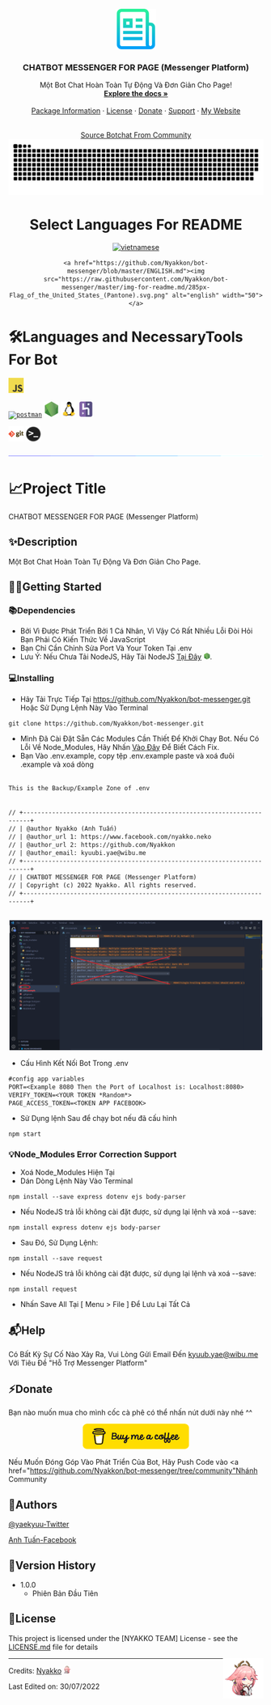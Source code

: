 <br />
<div align="center">
  <a href="https://github.com/Nyakkon/bot-messenger">
    <img src="img-for-readme.md/logo.png" alt="Logo" width="80" height="80">
  </a>

  <h3 align="center">CHATBOT MESSENGER FOR PAGE (Messenger Platform)</h3>

  <p align="center">
    Một Bot Chat Hoàn Toàn Tự Động Và Đơn Giản Cho Page!
    <br />
    <a href="https://developers.facebook.com/docs/messenger-platform/webhooks"><strong>Explore the docs »</strong></a>
    <br />
    <br />
    <a href="https://github.com/Nyakkon/bot-messenger/blob/main/package.json">Package Information</a>
    ·
    <a href="https://github.com/Nyakkon/bot-messenger/blob/main/LICENSE.md">License</a>
    ·
    <a href="https://nyakko.me/donate">Donate</a>
    ·
    <a href="mailto:kyuubi.yae@wibu.me">Support</a>
    ·
    <a href="https://nyakko.me">My Website</a>
  </p>
</div>
<br>
    <div align="center"><a href="https://github.com/Nyakkon/bot-messenger/tree/community">Source Botchat From Community</a></div>

<div align="center">
  <a href="https://1999azzar.github.io/1999AZZAR/">
  <img  src="./img-for-readme.md/grid-snake.svg"
       alt="snake" /></a>
</div>


# <div align="center"> Select Languages For README </div>

  <div align="center">
    <a href="https://github.com/Nyakkon/bot-messenger/blob/master/README.md"><img src="https://raw.githubusercontent.com/Nyakkon/bot-messenger/master/img-for-readme.md/230px-Flag_of_North_Vietnam_(1955%E2%80%931976).svg.png" alt="vietnamese" width="50"></a>
  
    <a href="https://github.com/Nyakkon/bot-messenger/blob/master/ENGLISH.md"><img src="https://raw.githubusercontent.com/Nyakkon/bot-messenger/master/img-for-readme.md/285px-Flag_of_the_United_States_(Pantone).svg.png" alt="english" width="50"></a>
  </div>





# 🛠️Languages and NecessaryTools For Bot

<code><a href="https://www.javascript.com/"><img height="30" src="https://raw.githubusercontent.com/github/explore/80688e429a7d4ef2fca1e82350fe8e3517d3494d/topics/javascript/javascript.png"></a></code>


<code><a href="https://code.visualstudio.com/?wt.mc_id=DX_841432"><img src="https://www.vectorlogo.zone/logos/visualstudio_code/visualstudio_code-icon.svg" alt="postman" height="30"></a></code>
<code><a href="https://nodejs.org/en/"><img height="30" src="https://raw.githubusercontent.com/github/explore/80688e429a7d4ef2fca1e82350fe8e3517d3494d/topics/nodejs/nodejs.png"></a></code>
<code><a href="https://docs.microsoft.com/en-us/windows/wsl/install"><img src="https://raw.githubusercontent.com/devicons/devicon/master/icons/linux/linux-original.svg" height="30"></a></code>
<code><a href="https://heroku.com/"><img height="30" src="./img-for-readme.md/873120.png"></a></code>


<code><a href="https://git-scm.com/downloads"><img height="30" src="https://raw.githubusercontent.com/github/explore/80688e429a7d4ef2fca1e82350fe8e3517d3494d/topics/git/git.png"></a></code>
<code><a href="https://apps.microsoft.com/store/detail/windows-terminal/9N0DX20HK701?hl=en-us&gl=US"><img height="30" src="https://raw.githubusercontent.com/github/explore/80688e429a7d4ef2fca1e82350fe8e3517d3494d/topics/terminal/terminal.png"></a></code>


<img src="./img-for-readme.md/115834477-dbab4500-a447-11eb-908a-139a6edaec5c.gif"> 




# 📈Project Title

CHATBOT MESSENGER FOR PAGE (Messenger Platform)

## ✨Description

Một Bot Chat Hoàn Toàn Tự Động Và Đơn Giản Cho Page.

## 🧑‍💻Getting Started

### 📚Dependencies

* Bởi Vì Được Phát Triển Bởi 1 Cá Nhân, Vì Vậy Có Rất Nhiều Lỗi Đòi Hỏi Bạn Phải Có Kiến Thức Về JavaScript
* Bạn Chỉ Cần Chỉnh Sửa Port Và Your Token Tại .env
* Lưu Ý: Nếu Chưa Tải NodeJS, Hãy Tải NodeJS <a href="https://nodejs.org/en/">Tại Đây</a> <a href="https://nodejs.org/en/"><img height="13" src="https://raw.githubusercontent.com/github/explore/80688e429a7d4ef2fca1e82350fe8e3517d3494d/topics/nodejs/nodejs.png"></a>.

### 💻Installing

* Hãy Tải Trực Tiếp Tại https://github.com/Nyakkon/bot-messenger.git Hoặc Sử Dụng Lệnh Này Vào Terminal
```
git clone https://github.com/Nyakkon/bot-messenger.git
```
* Mình Đã Cài Đặt Sẵn Các Modules Cần Thiết Để Khởi Chạy Bot. Nếu Có Lỗi Về Node_Modules, Hãy Nhấn <a href="#fix__Modules">Vào Đây</a> Để Biết Cách Fix.
* Bạn Vào .env.example, copy tệp .env.example paste và xoá đuôi .example và xoá dòng

```

This is the Backup/Example Zone of .env


// +------------------------------------------------------------------------+
// | @author Nyakko (Anh Tuấn)
// | @author_url 1: https://www.facebook.com/nyakko.neko
// | @author_url 2: https://github.com/Nyakkon
// | @author_email: kyuubi.yae@wibu.me
// +------------------------------------------------------------------------+
// | CHATBOT MESSENGER FOR PAGE (Messenger Platform)
// | Copyright (c) 2022 Nyakko. All rights reserved.
// +------------------------------------------------------------------------+


```
<p align="center"><a href="https://raw.githubusercontent.com/Nyakkon/bot-messenger/main/img-for-readme.md/Untitled.png"><img src="./img-for-readme.md/Untitled.png" alt="Synthwave" width="500"></a></p>


* Cấu Hình Kết Nối Bot Trong .env

```
#config app variables 
PORT=<Example 8080 Then the Port of Localhost is: Localhost:8080>
VERIFY_TOKEN=<YOUR TOKEN *Random*>
PAGE_ACCESS_TOKEN=<TOKEN APP FACEBOOK>
```


* Sử Dụng lệnh Sau để chạy bot nếu đã cấu hình
```
npm start
```

### <p id="fix__Modules">💡Node_Modules Error Correction Support</p>

* Xoá Node_Modules Hiện Tại
* Dán Dòng Lệnh Này Vào Terminal
```
npm install --save express dotenv ejs body-parser
```

* Nếu NodeJS trả lỗi không cài đặt được, sử dụng lại lệnh và xoá --save:
```
npm install express dotenv ejs body-parser
```

* Sau Đó, Sử Dụng Lệnh:

```
npm install --save request
```

* Nếu NodeJS trả lỗi không cài đặt được, sử dụng lại lệnh và xoá --save:

```
npm install request
```

* Nhấn Save All Tại [ Menu > File ] Để Lưu Lại Tất Cả


## 📬Help

Có Bất Kỳ Sự Cố Nào Xảy Ra, Vui Lòng Gửi Email Đến <a href="mailto:kyuub.yae@wibu.me">kyuub.yae@wibu.me</a> Với Tiêu Đề "Hỗ Trợ Messenger Platform"

## ⚡Donate

Bạn nào muốn mua cho mình cốc cà phê có thể nhấn nút dưới này nhé ^^

<p align="center"><a href="https://nyakko.me/donate"> <img src="./img-for-readme.md/default-yellow.png" height="50" width="210" alt="aryasoni98" /></a></p>

Nếu Muốn Đóng Góp Vào Phát Triển Của Bot, Hãy Push Code vào <a href="https://github.com/Nyakkon/bot-messenger/tree/community"Nhánh Community</a>

## 🧰Authors

[@yaekyuu-Twitter](https://twitter.com/yaekyuu)


[Anh Tuấn-Facebook](https://facebook.com/nyakko.neko)

## 📝Version History

* 1.0.0
    * Phiên Bản Đầu Tiên

## 🌱License

<p>This project is licensed under the [NYAKKO TEAM] License - see the <a href="https://github.com/Nyakkon/bot-messenger/blob/main/LICENSE.md">LICENSE.md</a> file for details</p>

<a href="https://www.facebook.com/nyakko.neko/"><img align='right' src='./img-for-readme.md/0207d949207ceed00161d8b69587dc7d_328038560655400105.png' width='80"'></a>

-----

Credits: [Nyakko](https://github.com/nyakkon) <a href="https://www.facebook.com/nyakko.neko/"><img src='./img-for-readme.md/file_8480945_512x512.webp' width='15"'></a>

Last Edited on: 30/07/2022
